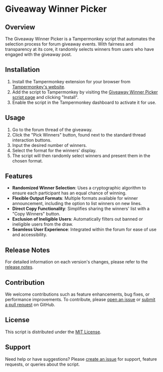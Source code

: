 # Giveaway Winner Picker

## Overview
The Giveaway Winner Picker is a Tampermonkey script that automates the selection process for forum giveaway events. With fairness and transparency at its core, it randomly selects winners from users who have engaged with the giveaway post.

## Installation
1. Install the Tampermonkey extension for your browser from [Tampermonkey's website](https://www.tampermonkey.net/).
2. Add the script to Tampermonkey by visiting the [Giveaway Winner Picker script page](https://greasyfork.org/en/scripts/483354-winner-selection-script-v-1-8-1-beta) and clicking "Install".
3. Enable the script in the Tampermonkey dashboard to activate it for use.

## Usage
1. Go to the forum thread of the giveaway.
2. Click the "Pick Winners" button, found next to the standard thread interaction buttons.
3. Input the desired number of winners.
4. Select the format for the winners' display.
5. The script will then randomly select winners and present them in the chosen format.

## Features
- **Randomized Winner Selection**: Uses a cryptographic algorithm to ensure each participant has an equal chance of winning.
- **Flexible Output Formats**: Multiple formats available for winner announcement, including the option to list winners on new lines.
- **Direct Copy Functionality**: Simplifies sharing the winners' list with a "Copy Winners" button.
- **Exclusion of Ineligible Users**: Automatically filters out banned or ineligible users from the draw.
- **Seamless User Experience**: Integrated within the forum for ease of use and accessibility.

## Release Notes
For detailed information on each version's changes, please refer to the [release notes](https://github.com/Zw3tty/WinnerSelectionScript/releases).

## Contribution
We welcome contributions such as feature enhancements, bug fixes, or performance improvements. To contribute, please [open an issue](https://github.com/Zw3tty/WinnerSelectionScript/issues) or [submit a pull request](https://github.com/Zw3tty/WinnerSelectionScript/pulls) on GitHub.

## License
This script is distributed under the [MIT License](https://github.com/Zw3tty/WinnerSelectionScript/blob/main/LICENSE).

## Support
Need help or have suggestions? Please [create an issue](https://github.com/Zw3tty/WinnerSelectionScript/issues) for support, feature requests, or queries about the script.
